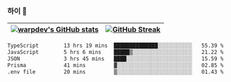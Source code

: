 
### 하이 👋
[![warpdev's GitHub stats](https://github-readme-stats.vercel.app/api?username=warpdev&show_icons=true&theme=vue-dark)](#) |[![GitHub Streak](https://github-readme-streak-stats.herokuapp.com/?user=warpdev&theme=dark)](#)
--- | --- |
<!--START_SECTION:waka-->

```txt
TypeScript        13 hrs 19 mins  ██████████████░░░░░░░░░░░   55.39 %
JavaScript        5 hrs 6 mins    █████▒░░░░░░░░░░░░░░░░░░░   21.22 %
JSON              3 hrs 45 mins   ████░░░░░░░░░░░░░░░░░░░░░   15.59 %
Prisma            41 mins         ▓░░░░░░░░░░░░░░░░░░░░░░░░   02.85 %
.env file         20 mins         ▒░░░░░░░░░░░░░░░░░░░░░░░░   01.43 %
```

<!--END_SECTION:waka-->

<!--
**warpdev/warpdev** is a ✨ _special_ ✨ repository because its `README.md` (this file) appears on your GitHub profile.

Here are some ideas to get you started:

- 🔭 I’m currently working on ...
- 🌱 I’m currently learning ...
- 👯 I’m looking to collaborate on ...
- 🤔 I’m looking for help with ...
- 💬 Ask me about ...
- 📫 How to reach me: ...
- 😄 Pronouns: ...
- ⚡ Fun fact: ...
-->

